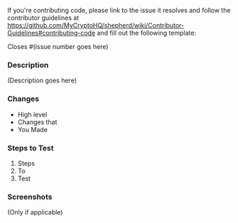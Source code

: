 If you're contributing code, please link to the issue it resolves and follow the
contributor guidelines at https://github.com/MyCryptoHQ/shepherd/wiki/Contributor-Guidelines#contributing-code and fill out the following template:

Closes #(issue number goes here)

### Description

(Description goes here)

### Changes

* High level
* Changes that
* You Made

### Steps to Test

1. Steps
2. To
3. Test

### Screenshots

(Only if applicable)

